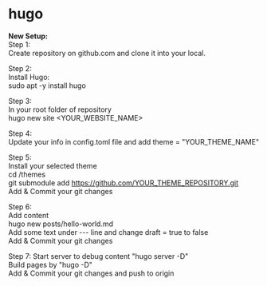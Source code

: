 # hugo


<b>New Setup:</b>  
Step 1:  
Create repository on github.com and clone it into your local.

Step 2:  
Install Hugo:  
sudo apt -y install hugo

Step 3:  
In your root folder of repository  
hugo new site <YOUR_WEBSITE_NAME>

Step 4:  
Update your info in config.toml file and add theme = "YOUR_THEME_NAME"

Step 5:  
Install your selected theme  
cd /themes  
git submodule add https://github.com/YOUR_THEME_REPOSITORY.git   
Add & Commit your git changes

Step 6:  
Add content  
hugo new posts/hello-world.md  
Add some text under --- line and change draft = true to false  
Add & Commit your git changes

Step 7:
Start server to debug content "hugo server -D"  
Build pages by "hugo -D"  
Add & Commit your git changes and push to origin

